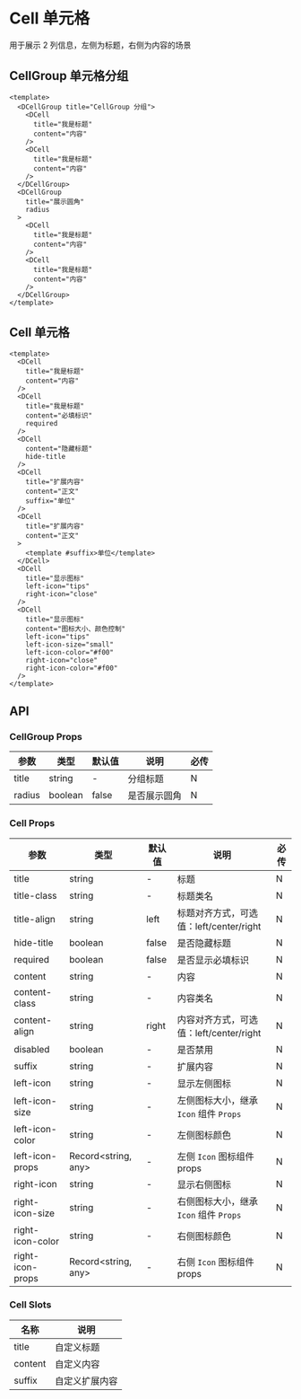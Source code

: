 # Cell 单元格

用于展示 2 列信息，左侧为标题，右侧为内容的场景

## CellGroup 单元格分组

```vue preview type=h5
<template>
  <DCellGroup title="CellGroup 分组">
    <DCell
      title="我是标题"
      content="内容"
    />
    <DCell
      title="我是标题"
      content="内容"
    />
  </DCellGroup>
  <DCellGroup
    title="展示圆角"
    radius
  >
    <DCell
      title="我是标题"
      content="内容"
    />
    <DCell
      title="我是标题"
      content="内容"
    />
  </DCellGroup>
</template>
```

## Cell 单元格

```vue preview type=H5
<template>
  <DCell
    title="我是标题"
    content="内容"
  />
  <DCell
    title="我是标题"
    content="必填标识"
    required
  />
  <DCell
    content="隐藏标题"
    hide-title
  />
  <DCell
    title="扩展内容"
    content="正文"
    suffix="单位"
  />
  <DCell
    title="扩展内容"
    content="正文"
  >
    <template #suffix>单位</template>
  </DCell>
  <DCell
    title="显示图标"
    left-icon="tips"
    right-icon="close"
  />
  <DCell
    title="显示图标"
    content="图标大小、颜色控制"
    left-icon="tips"
    left-icon-size="small"
    left-icon-color="#f00"
    right-icon="close"
    right-icon-color="#f00"
  />
</template>
```

## API

### CellGroup Props

| 参数   | 类型    | 默认值 | 说明         | 必传 |
| ------ | ------- | ------ | ------------ | ---- |
| title  | string  | -      | 分组标题     | N    |
| radius | boolean | false  | 是否展示圆角 | N    |

### Cell Props

| 参数             | 类型                | 默认值 | 说明                                    | 必传 |
| ---------------- | ------------------- | ------ | --------------------------------------- | ---- |
| title            | string              | -      | 标题                                    | N    |
| title-class      | string              | -      | 标题类名                                | N    |
| title-align      | string              | left   | 标题对齐方式，可选值：left/center/right | N    |
| hide-title       | boolean             | false  | 是否隐藏标题                            | N    |
| required         | boolean             | false  | 是否显示必填标识                        | N    |
| content          | string              | -      | 内容                                    | N    |
| content-class    | string              | -      | 内容类名                                | N    |
| content-align    | string              | right  | 内容对齐方式，可选值：left/center/right | N    |
| disabled         | boolean             | -      | 是否禁用                                | N    |
| suffix           | string              | -      | 扩展内容                                | N    |
| left-icon        | string              | -      | 显示左侧图标                            | N    |
| left-icon-size   | string              | -      | 左侧图标大小，继承 `Icon` 组件 `Props`  | N    |
| left-icon-color  | string              | -      | 左侧图标颜色                            | N    |
| left-icon-props  | Record<string, any> | -      | 左侧 `Icon` 图标组件 props              | N    |
| right-icon       | string              | -      | 显示右侧图标                            | N    |
| right-icon-size  | string              | -      | 右侧图标大小，继承 `Icon` 组件 `Props`  | N    |
| right-icon-color | string              | -      | 右侧图标颜色                            | N    |
| right-icon-props | Record<string, any> | -      | 右侧 `Icon` 图标组件 props              | N    |

### Cell Slots

| 名称    | 说明           |
| ------- | -------------- |
| title   | 自定义标题     |
| content | 自定义内容     |
| suffix  | 自定义扩展内容 |

